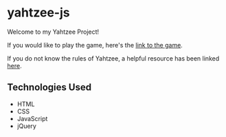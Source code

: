 # yahtzee-js
Welcome to my Yahtzee Project! 

If you would like to play the game, here's the <a href="https://d-meff.github.io/yahtzee-js/">link to the game</a>.

If you do not know the rules of Yahtzee, a helpful resource has been linked <a href="https://gamerules.com/rules/yahtzee-dice-game/">here</a>.

<h2><strong>Technologies Used</strong></h2>
<ul>
  <li>HTML</li>
  <li>CSS</li>
  <li>JavaScript</li>
  <li>jQuery</li>
 </ul>
